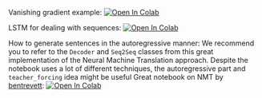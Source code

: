 Vanishing gradient example:
[![Open In Colab](https://colab.research.google.com/assets/colab-badge.svg)](https://colab.research.google.com/github/girafe-ai/ml-course/blob/master/week1_02_CNN_n_Vanishing_gradient/vanishing_grad_example.ipynb)

LSTM for dealing with sequences:
[![Open In Colab](https://colab.research.google.com/assets/colab-badge.svg)](https://colab.research.google.com/github/girafe-ai/ml-course/blob/harbour_masters_ml_s21/day13_LSTM_and_Vanishing_grad/sequence_models_tutorial.ipynb)

How to generate sentences in the autoregressive manner: 
We recommend you to refer to the `Decoder` and `Seq2Seq` classes from this great implementation of the Neural Machine Translation approach. Despite the notebook uses a lot of different techniques, the autoregressive part and `teacher_forcing` idea might be useful
Great notebook on NMT by [bentrevett](https://github.com/bentrevett): [![Open In Colab](https://colab.research.google.com/assets/colab-badge.svg)](https://colab.research.google.com/github/bentrevett/pytorch-seq2seq/blob/master/1%20-%20Sequence%20to%20Sequence%20Learning%20with%20Neural%20Networks.ipynb)
